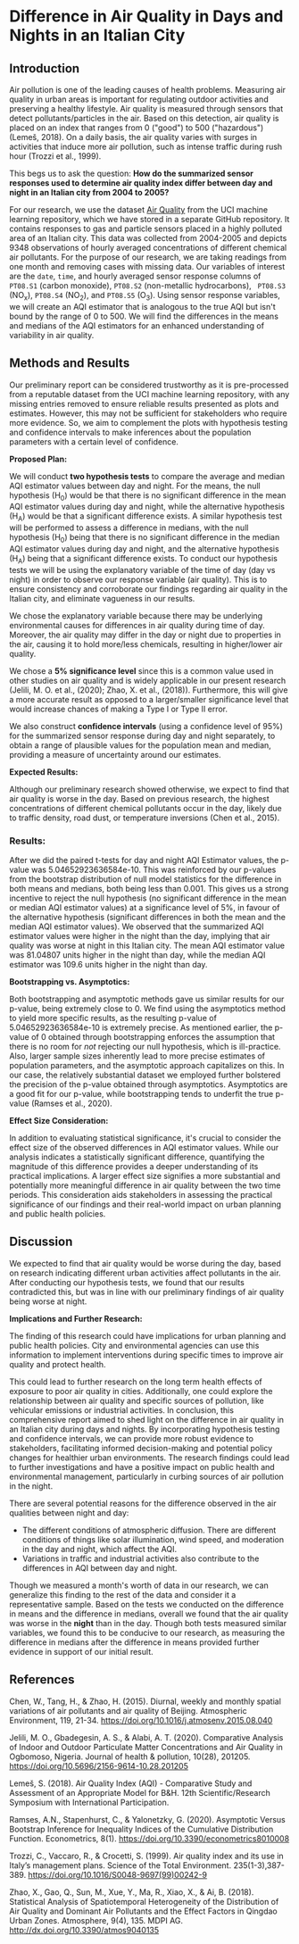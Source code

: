 # Difference in Air Quality in Days and Nights in an Italian City

## Introduction
Air pollution is one of the leading causes of health problems. Measuring air quality in urban areas is important for regulating outdoor activities and preserving a healthy lifestyle. Air quality is measured through sensors that detect pollutants/particles in the air. Based on this detection, air quality is placed on an index that ranges from 0 ("good") to 500 ("hazardous") (Lemeš, 2018). On a daily basis, the air quality varies with surges in activities that induce more air pollution, such as intense traffic during rush hour (Trozzi et al., 1999). 

This begs us to ask the question: **How do the summarized sensor responses used to determine air quality index differ between day and night in an Italian city from 2004 to 2005?**

For our research, we use the dataset <a href="https://archive.ics.uci.edu/dataset/360/air+quality">Air Quality</a> from the UCI machine learning repository, which we have stored in a separate GitHub repository. It contains responses to gas and particle sensors placed in a highly polluted area of an Italian city. This data was collected from 2004-2005 and depicts 9348 observations of hourly averaged concentrations of different chemical air pollutants. For the purpose of our research, we are taking readings from one month and removing cases with missing data. Our variables of interest are the ```date```, ```time```, and hourly averaged sensor response columns of ``` PT08.S1``` (carbon monoxide), ```PT08.S2``` (non-metallic hydrocarbons), ``` PT08.S3``` (NO<sub>x</sub>), ```PT08.S4``` (NO<sub>2</sub>), and ```PT08.S5``` (O<sub>3</sub>). Using sensor response variables, we will create an AQI estimator that is analogous to the true AQI but isn't bound by the range of 0 to 500. We will find the differences in the means and medians of the AQI estimators for an enhanced understanding of variability in air quality.


## Methods and Results
Our preliminary report can be considered trustworthy as it is pre-processed from a reputable dataset from the UCI machine learning repository, with any missing entries removed to ensure reliable results presented as plots and estimates. However, this may not be sufficient for stakeholders who require more evidence. So, we aim to complement the plots with hypothesis testing and confidence intervals to make inferences about the population parameters with a certain level of confidence.

**Proposed Plan:**

We will conduct **two hypothesis tests** to compare the average and median AQI estimator values between day and night. For the means, the null hypothesis (H<sub>0</sub>) would be that there is no significant difference in the mean AQI estimator values during day and night, while the alternative hypothesis (H<sub>A</sub>) would be that a significant difference exists. A similar hypothesis test will be performed to assess a difference in medians, with the null hypothesis (H<sub>0</sub>) being that there is no significant difference in the median AQI estimator values during day and night, and the alternative hypothesis (H<sub>A</sub>) being that a significant difference exists. To conduct our hypothesis tests we will be using the explanatory variable of the time of day (day vs night) in order to observe our response variable (air quality). This is to ensure consistency and corroborate our findings regarding air quality in the Italian city, and eliminate vagueness in our results.

We chose the explanatory variable because there may be underlying environmental causes for differences in air quality during time of day. Moreover, the air quality may differ in the day or night due to properties in the air, causing it to hold more/less chemicals, resulting in higher/lower air quality.

We chose a **5% significance level** since this is a common value used in other studies on air quality and is widely applicable in our present research (Jelili, M. O. et al., (2020); Zhao, X. et al., (2018)). Furthermore, this will give a more accurate result as opposed to a larger/smaller significance level that would increase chances of making a Type I or Type II error.

We also construct **confidence intervals** (using a confidence level of 95%) for the summarized sensor response during day and night separately, to obtain a range of plausible values for the population mean and median, providing a measure of uncertainty around our estimates.

**Expected Results:**

Although our preliminary research showed otherwise, we expect to find that air quality is worse in the day. Based on previous research, the highest concentrations of different chemical pollutants occur in the day, likely due to traffic density, road dust, or temperature inversions (Chen et al., 2015).


### Results:

After we did the paired t-tests for day and night AQI Estimator values, the p-value was 5.04652923636584e-10. This was reinforced by our p-values from the bootstrap distribution of null model statistics for the difference in both means and medians, both being less than 0.001. This gives us a strong incentive to reject the null hypothesis (no significant difference in the mean or median AQI estimator values) at a significance level of 5%, in favour of the alternative hypothesis (significant differences in both the mean and the median AQI estimator values). We observed that the summarized AQI estimator values were higher in the night than the day, implying that air quality was worse at night in this Italian city. The mean AQI estimator value was 81.04807 units higher in the night than day, while the median AQI estimator was 109.6 units higher in the night than day.

**Bootstrapping vs. Asymptotics:**

Both bootstrapping and asymptotic methods gave us similar results for our p-value, being extremely close to 0. We find using the asymptotics method to yield more specific results, as the resulting p-value of 5.04652923636584e-10 is extremely precise. As mentioned earlier, the p-value of 0 obtained through bootstrapping enforces the assumption that there is no room for *not* rejecting our null hypothesis, which is ill-practice. Also, larger sample sizes inherently lead to more precise estimates of population parameters, and the asymptotic approach capitalizes on this. In our case, the relatively substantial dataset we employed further bolstered the precision of the p-value obtained through asymptotics. Asymptotics are a good fit for our p-value, while bootstrapping tends to underfit the true p-value (Ramses et al., 2020).

**Effect Size Consideration:**

In addition to evaluating statistical significance, it's crucial to consider the effect size of the observed differences in AQI estimator values. While our analysis indicates a statistically significant difference, quantifying the magnitude of this difference provides a deeper understanding of its practical implications. A larger effect size signifies a more substantial and potentially more meaningful difference in air quality between the two time periods. This consideration aids stakeholders in assessing the practical significance of our findings and their real-world impact on urban planning and public health policies.


## Discussion

We expected to find that air quality would be worse during the day, based on research indicating different urban activities affect pollutants in the air. After conducting our hypothesis tests, we found that our results contradicted this, but was in line with our preliminary findings of air quality being worse at night.

**Implications and Further Research:**

The finding of this research could have implications for urban planning and public health policies. City and environmental agencies can use this information to implement interventions during specific times to improve air quality and protect health.

This could lead to further research on the long term health effects of exposure to poor air quality in cities. Additionally, one could explore the relationship between air quality and specific sources of pollution, like vehicular emissions or industrial activities. In conclusion, this comprehensive report aimed to shed light on the difference in air quality in an Italian city during days and nights. By incorporating hypothesis testing and confidence intervals, we can provide more robust evidence to stakeholders, facilitating informed decision-making and potential policy changes for healthier urban environments. The research findings could lead to further investigations and have a positive impact on public health and environmental management, particularly in curbing sources of air pollution in the night.

There are several potential reasons for the difference observed in the air qualities between night and day:
- The different conditions of atmospheric diffusion. There are different conditions of things like solar illumination, wind speed, and moderation in the day and night, which affect the AQI.
- Variations in traffic and industrial activities also contribute to the differences in AQI between day and night.

Though we measured a month's worth of data in our research, we can generalize this finding to the rest of the data and consider it a representative sample. Based on the tests we conducted on the difference in means and the difference in medians, overall we found that the air quality was worse in the **night** than in the day. Though both tests measured similar variables, we found this to be conducive to our research, as measuring the difference in medians after the difference in means provided further evidence in support of our initial result.


## References

Chen, W., Tang, H., & Zhao, H. (2015). Diurnal, weekly and monthly spatial variations of air pollutants and air  quality of Beijing. Atmospheric Environment, 119, 21-34. https://doi.org/10.1016/j.atmosenv.2015.08.040

Jelili, M. O., Gbadegesin, A. S., & Alabi, A. T. (2020). Comparative Analysis of Indoor and Outdoor Particulate Matter Concentrations and Air Quality in Ogbomoso, Nigeria. Journal of health & pollution, 10(28), 201205. https://doi.org/10.5696/2156-9614-10.28.201205

Lemeš, S. (2018). Air Quality Index (AQI) - Comparative Study and Assessment of an Appropriate Model for B&H. 12th Scientific/Research Symposium with International Participation. 

Ramses, A.N., Stapenhurst, C., & Yalonetzky, G. (2020). Asymptotic Versus Bootstrap Inference for Inequality Indices of the Cumulative Distribution Function. Econometrics, 8(1). https://doi.org/10.3390/econometrics8010008

Trozzi, C.,  Vaccaro, R., & Crocetti, S. (1999). Air quality index and its use in Italy’s management plans. Science of the Total Environment. 235(1-3),387-389. https://doi.org/10.1016/S0048-9697(99)00242-9

Zhao, X., Gao, Q., Sun, M., Xue, Y., Ma, R., Xiao, X., & Ai, B. (2018). Statistical Analysis of Spatiotemporal Heterogeneity of the Distribution of Air Quality and Dominant Air Pollutants and the Effect Factors in Qingdao Urban Zones. Atmosphere, 9(4), 135. MDPI AG. http://dx.doi.org/10.3390/atmos9040135
